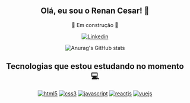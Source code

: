 <div style="display: inline_block" align="center">
 <h2> Olá, eu sou o Renan Cesar! 👋</h2>

🚧 Em construção 🚧

[![Linkedin](https://img.shields.io/badge/LinkedIn-0077B5?style=for-the-badge&logo=linkedin&logoColor=white)](https://www.linkedin.com/in/renan-cesar-a7155ab3/)

![Anurag's GitHub stats](https://github-readme-stats.vercel.app/api?username=rencsar&show_icons=true&theme=highcontrast)
 



## Tecnologias que estou estudando no momento 💻



[![html5](https://img.shields.io/badge/HTML5-E34F26?style=for-the-badge&logo=html5&logoColor=white)](https://developer.mozilla.org/pt-BR/docs/Web/HTML/Element)
[![css3](https://img.shields.io/badge/CSS3-1572B6?style=for-the-badge&logo=css3&logoColor=white)](https://developer.mozilla.org/pt-BR/docs/Web/CSS)
[![javascript](https://img.shields.io/badge/JavaScript-323330?style=for-the-badge&logo=javascript&logoColor=F7DF1E)](https://developer.mozilla.org/pt-BR/docs/Web/JavaScript)
[![reactjs](https://img.shields.io/badge/React-20232A?style=for-the-badge&logo=react&logoColor=61DAFB)](https://pt-br.reactjs.org/docs/getting-started.html)
[![vuejs](https://img.shields.io/badge/Vue.js-35495E?style=for-the-badge&logo=vue.js&logoColor=4FC08D)](https://br.vuejs.org/v2/guide/index.html)
</div>




